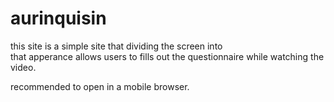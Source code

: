 # aurinquisin

this site is a simple site that dividing the screen into<br>
that apperance allows users to fills out the questionnaire while watching the video.

recommended to open in a mobile browser.
